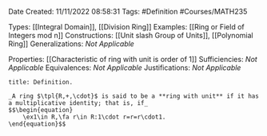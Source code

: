 <div class="topSpace"></div>

Date Created: 11/11/2022 08:58:31
Tags: #Definition #Courses/MATH235

Types: [[Integral Domain]], [[Division Ring]]
Examples: [[Ring or Field of Integers mod n]]
Constructions: [[Unit slash Group of Units]], [[Polynomial Ring]]
Generalizations: _Not Applicable_

Properties: [[Characteristic of ring with unit is order of 1]]
Sufficiencies: _Not Applicable_
Equivalences: _Not Applicable_
Justifications: _Not Applicable_

``` ad-Definition
title: Definition.

_A ring $\tpl{R,+,\cdot}$ is said to be a **ring with unit** if it has a multiplicative identity; that is, if_
$$\begin{equation}
    \ex1\in R,\fa r\in R:1\cdot r=r=r\cdot1.
\end{equation}$$

```
